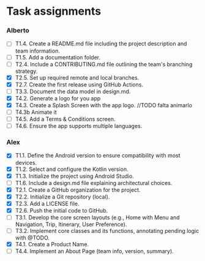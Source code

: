 # Task assignments
### Alberto
- [ ] T1.4. Create a README.md file including the project description and team information.
- [ ] T1.5. Add a documentation folder.
- [ ] T2.4. Include a CONTRIBUTING.md file outlining the team's branching strategy.
- [x] T2.5. Set up required remote and local branches.
- [x] T2.7. Create the first release using GitHub Actions.
- [ ] T3.3. Document the data model in design.md.
- [x] T4.2. Generate a logo for you app
- [x] T4.3. Create a Splash Screen with the app logo. //TODO falta animarlo
- [ ] T4.3b Animate it
- [ ] T4.5. Add a Terms & Conditions screen.
- [ ] T4.6. Ensure the app supports multiple languages.

### Alex
- [x] T1.1. Define the Android version to ensure compatibility with most devices.
- [x] T1.2. Select and configure the Kotlin version.
- [x] T1.3. Initialize the project using Android Studio.
- [ ] T1.6. Include a design.md file explaining architectural choices.
- [x] T2.1. Create a GitHub organization for the project.
- [x] T2.2. Initialize a Git repository (local).
- [x] T2.3. Add a LICENSE file.
- [x] T2.6. Push the initial code to GitHub.
- [ ] T3.1. Develop the core screen layouts (e.g., Home with Menu and Navigation, Trip, Itinerary, User Preference).
- [ ] T3.2. Implement core classes and its functions, annotating pending logic with @TODO.
- [x] T4.1. Create a Product Name.
- [ ] T4.4. Implement an About Page (team info, version, summary).
